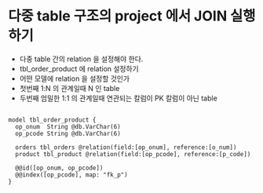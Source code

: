 # 다중 table 구조의 project 에서 JOIN 실행하기

- 다중 table 간의 relation 을 설정해야 한다.
- tbl_order_product 에 relation 설정하기
- 어떤 모델에 relation 을 설정할 것인가
- 첫번째 1:N 의 관계일때 N 인 table
- 두번째 엄밀한 1:1 의 관계일때 연관되는 칼럼이 PK 칼럼이 아닌 table

```schema.prisma

model tbl_order_product {
  op_onum  String @db.VarChar(6)
  op_pcode String @db.VarChar(6)

  orders tbl_orders @relation(field:[op_onum], reference:[o_num])
  product tbl_product @relation(field:[op_pcode], reference:[p_code])

  @@id([op_onum, op_pcode])
  @@index([op_pcode], map: "fk_p")
}
```
